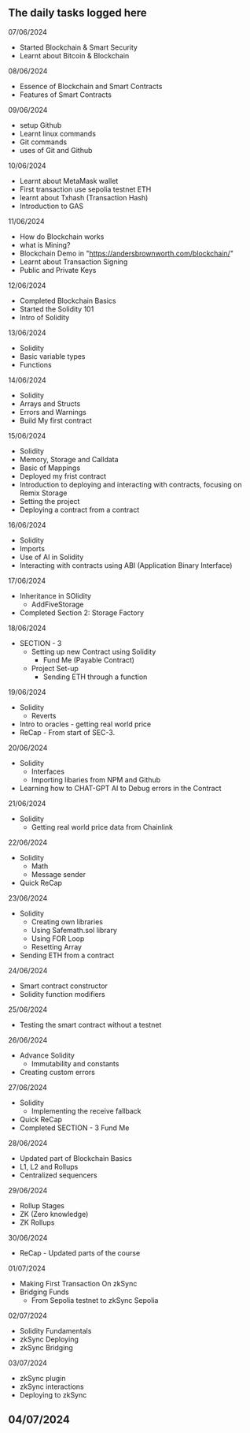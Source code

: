 ## The daily tasks logged here 

07/06/2024
 - Started Blockchain & Smart Security
 - Learnt about Bitcoin & Blockchain

08/06/2024
 - Essence of Blockchain and Smart Contracts
 - Features of Smart Contracts

09/06/2024
 - setup Github
 - Learnt linux commands
 - Git commands
 - uses of Git and Github

10/06/2024 
 - Learnt about MetaMask wallet
 - First transaction use sepolia testnet ETH
 - learnt about Txhash (Transaction Hash)
 - Introduction to GAS 

11/06/2024
 - How do Blockchain works
 - what is Mining?
 - Blockchain Demo in "https://andersbrownworth.com/blockchain/"
 - Learnt about Transaction Signing
 - Public and Private Keys

12/06/2024
 - Completed Blockchain Basics
 - Started the  Solidity 101
 - Intro of  Solidity

13/06/2024
 -  Solidity
   - Basic variable types
   - Functions
   
14/06/2024
 -   Solidity
   - Arrays and Structs
   - Errors and Warnings
 - Build My first contract

15/06/2024
 -   Solidity
   - Memory, Storage and Calldata
   - Basic of Mappings
 - Deployed my frist contract
 - Introduction to deploying and interacting with contracts, focusing on Remix Storage
 - Setting the project
 - Deploying a contract from a contract

16/06/2024
 -  Solidity
   - Imports
 - Use of AI in Solidity
 - Interacting with contracts using ABI (Application Binary Interface)

17/06/2024
 - Inheritance in SOlidity
   - AddFiveStorage
 - Completed Section 2: Storage Factory

18/06/2024
 - SECTION - 3
   - Setting up new Contract using Solidity
     - Fund Me (Payable Contract)
   - Project Set-up
     - Sending ETH through a function

19/06/2024
 - Solidity
   - Reverts
 - Intro to oracles - getting real world price
 - ReCap - From start of SEC-3.

20/06/2024
 - Solidity
   - Interfaces
   - Importing libaries from NPM and Github
 - Learning how to CHAT-GPT AI to Debug errors
    in the Contract

21/06/2024
 - Solidity
   - Getting real world price data from Chainlink

22/06/2024
 - Solidity
   - Math
   - Message sender
 - Quick ReCap 

23/06/2024
 - Solidity
   - Creating own libraries
   - Using Safemath.sol library
   - Using FOR Loop
   - Resetting Array 
 - Sending ETH from a contract

24/06/2024
 -  Smart contract constructor
 -  Solidity function modifiers

 25/06/2024
  - Testing the smart contract without a testnet

26/06/2024
 - Advance Solidity
   - Immutability and constants
 - Creating custom errors

27/06/2024
 - Solidity
   - Implementing the receive fallback
 - Quick ReCap
 - Completed SECTION - 3 Fund Me

28/06/2024
 - Updated part of Blockchain Basics
 - L1, L2 and Rollups
 - Centralized sequencers
 

29/06/2024
 - Rollup Stages
 - ZK (Zero knowledge)
 - ZK Rollups


30/06/2024
 - ReCap - Updated parts of the course

01/07/2024
 - Making First Transaction On zkSync
 - Bridging Funds
   - From Sepolia testnet to zkSync Sepolia

02/07/2024
 - Solidity Fundamentals
 - zkSync Deploying
 - zkSync Bridging

03/07/2024
 - zkSync plugin
 - zkSync interactions
 - Deploying to zkSync

04/07/2024
 - 